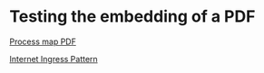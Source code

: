 # Testing the embedding of a PDF

[Process map PDF](./Process%20Map%2020180627%20v4.pdf)


[Internet Ingress Pattern](./Internet%20Ingress%20Patterns.drawio)


